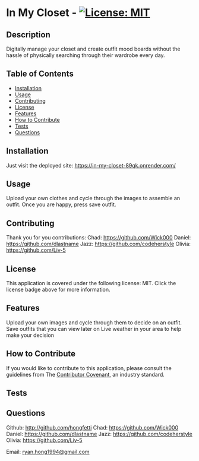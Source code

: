 # In My Closet - [![License: MIT](https://img.shields.io/badge/License-MIT-yellow.svg)](https://opensource.org/license/MIT)
## Description

Digitally manage your closet and create outfit mood boards without the hassle of physically searching through their wardrobe every day.

## Table of Contents 

- [Installation](#installation)
- [Usage](#usage)
- [Contributing](#contributing)
- [License](#license)
- [Features](#features)
- [How to Contribute](#how-to-contribute)
- [Tests](#tests)
- [Questions](#questions)

## Installation

Just visit the deployed site: https://in-my-closet-89qk.onrender.com/

## Usage

Upload your own clothes and cycle through the images to assemble an outfit. Once you are happy, press save outfit.

## Contributing

Thank you for you contributions:
Chad: https://github.com/Wick000
Daniel: https://github.com/dlastname
Jazz: https://github.com/codeherstyle
Olivia: https://github.com/Liv-5

## License

This application is covered under the following license: MIT.
Click the license badge above for more information.

## Features

Upload your own images and cycle through them to decide on an outfit.
Save outfits that you can view later on
Live weather in your area to help make your decision

## How to Contribute

If you would like to contribute to this application, please consult the guidelines from The [Contributor Covenant](https://www.contributor-covenant.org/), an industry standard.

## Tests



## Questions

Github: http://github.com/hongfetti
Chad: https://github.com/Wick000
Daniel: https://github.com/dlastname
Jazz: https://github.com/codeherstyle
Olivia: https://github.com/Liv-5

Email: ryan.hong1994@gmail.com